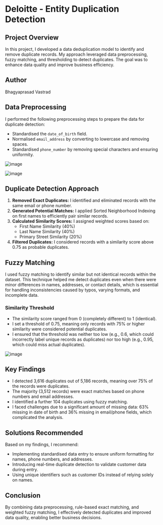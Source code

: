 # Deloitte - Entity Duplication Detection 

## Project Overview

In this project, I developed a data deduplication model to identify and remove duplicate records. My approach leveraged data preprocessing, fuzzy matching, and thresholding to detect duplicates. The goal was to enhance data quality and improve business efficiency.

## Author

Bhagyaprasad Vastrad

## Data Preprocessing

I performed the following preprocessing steps to prepare the data for duplicate detection:

- Standardised the `date_of_birth` field.
- Normalised `email_address` by converting to lowercase and removing spaces.
- Standardised `phone_number` by removing special characters and ensuring uniformity.


![image](https://github.com/user-attachments/assets/f29167fe-1d15-44a8-aba9-8518b466a6ea)

![image](https://github.com/user-attachments/assets/857a81fa-f4a0-4c5f-8922-bb246e380315)

## Duplicate Detection Approach

1. **Removed Exact Duplicates:** I identified and eliminated records with the same email or phone number.
2. **Generated Potential Matches:** I applied Sorted Neighborhood Indexing on first names to efficiently pair similar records.
3. **Calculated Similarity Scores:** I assigned weighted scores based on:
   - First Name Similarity (40%)
   - Last Name Similarity (40%)
   - Primary Street Similarity (20%)
4. **Filtered Duplicates:** I considered records with a similarity score above 0.75 as probable duplicates.

## Fuzzy Matching

I used fuzzy matching to identify similar but not identical records within the dataset. This technique helped me detect duplicates even when there were minor differences in names, addresses, or contact details, which is essential for handling inconsistencies caused by typos, varying formats, and incomplete data.

### Similarity Threshold

- The similarity score ranged from 0 (completely different) to 1 (identical).
- I set a threshold of 0.75, meaning only records with 75% or higher similarity were considered potential duplicates.
- I ensured that the threshold was neither too low (e.g., 0.6, which could incorrectly label unique records as duplicates) nor too high (e.g., 0.95, which could miss actual duplicates).

![image](https://github.com/user-attachments/assets/9c7bbca8-9fd4-44a3-903c-91e965b78b4d)

## Key Findings

- I detected 3,616 duplicates out of 5,186 records, meaning over 75% of the records were duplicates.
- The majority (3,512 records) were exact matches based on phone numbers and email addresses.
- I identified a further 104 duplicates using fuzzy matching.
- I faced challenges due to a significant amount of missing data: 63% missing in date of birth and 36% missing in email/phone fields, which complicated the analysis.

## Solutions Recommended

Based on my findings, I recommend:

- Implementing standardised data entry to ensure uniform formatting for names, phone numbers, and addresses.
- Introducing real-time duplicate detection to validate customer data during entry.
- Using unique identifiers such as customer IDs instead of relying solely on names.

## Conclusion

By combining data preprocessing, rule-based exact matching, and weighted fuzzy matching, I effectively detected duplicates and improved data quality, enabling better business decisions.
